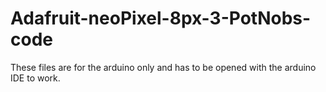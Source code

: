 # Adafruit-neoPixel-8px-3-PotNobs-code

These files are for the arduino only and has to be opened with the arduino IDE to work.
